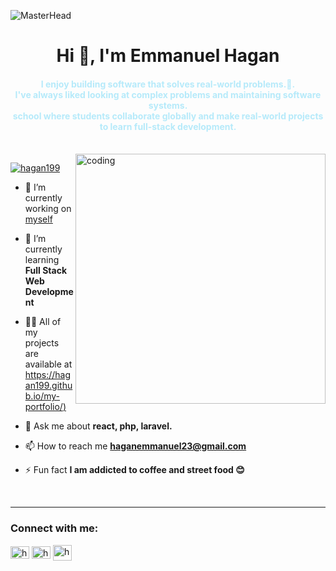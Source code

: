 ![MasterHead](https://digitaledgetech.in/images/Banner_03.gif)

<h1 align="center">Hi 👋, I'm Emmanuel Hagan</h1>

<h4 align="center" style="color:#B6EAFA" >I enjoy building software that solves real-world problems.🙂. 
<br>I've always liked looking at complex problems and maintaining software systems.
 <br>school where students collaborate globally and make real-world projects <br> to learn full-stack development. </h4>

<br>
<img alt="coding" align="right" width="400" 
src="https://cdn.dribbble.com/users/1162077/screenshots/3848914/media/320984a9ca58b3c73274c9259ecf6de8.gif">

<p align="left"> <a href="https://twitter.com/Emmahagan23" target="blank"><img src="https://img.shields.io/twitter/follow/ankit26k?logo=twitter&style=for-the-badge" alt="hagan199" /></a> </p>

- 🔭 I’m currently working on [myself](https://github.com/hagan199/myself)

- 🌱 I’m currently learning **Full Stack Web Development**

- 👨‍💻 All of my projects are available at [https://hagan199.github.io/my-portfolio/)](https://hagan199.github.io/my-portfolio/)

- 💬 Ask me about **react, php, laravel.**

- 📫 How to reach me **haganemmanuel23@gmail.com**

- ⚡ Fun fact **I am addicted to coffee and street food 😊**
<br>
<hr>

<h3 align="left">Connect with me:</h3>
<p align="left">
<a href="https://twitter.com/Emmahagan23" target="blank"><img align="center" src="https://raw.githubusercontent.com/rahuldkjain/github-profile-readme-generator/master/src/images/icons/Social/twitter.svg" alt="hagan199" height="20" width="30" /></a>
<a href="https://linkedin.com/in/emmanuel-hagan-26219a95/" target="blank"><img align="center" src="https://raw.githubusercontent.com/rahuldkjain/github-profile-readme-generator/master/src/images/icons/Social/linked-in-alt.svg" alt="hagan199" height="20" width="30" /></a>
<a href="https://www.hackerrank.com/banyanhagan" target="blank"><img align="center" src="https://raw.githubusercontent.com/rahuldkjain/github-profile-readme-generator/master/src/images/icons/Social/hackerrank.svg" alt="hagan199" height="25" width="30" /></a>
</p>




